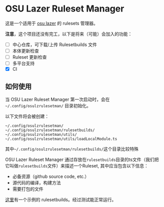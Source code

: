 # OSU Lazer Ruleset Manager

这是一个适用于 [osu lazer](https://github.com/ppy/osu) 的 rulesets 管理器。

**注意**，这个项目还没有完工，以下是将来（可能）会加入的功能：

- [ ] 中心仓库，可下载/上传 Rulesetbuilds 文件
- [ ] 本体更新检查
- [ ] Ruleset 更新检查
- [ ] 多平台支持
- [X] CI

## 如何使用

当 OSU Lazer Ruleset Manager 第一次启动时，会在 `~/.config/osulzrulesetman/` 目录初始化。

以下文件将会被创建：

```text
~/.config/osulzrulesetman/
~/.config/osulzrulesetman/rulesetbuilds/
~/.config/osulzrulesetman/utils/
~/.config/osulzrulesetman/utils/loadLocalModule.ts
```

其中`~/.config/osulzrulesetman/rulesetbuilds/`这个目录比较特殊

OSU Lazer Ruleset Manager 通过存放在`rulesetbuilds`目录的ts文件（我们把它叫做`rulesetbuilds`文件）来描述一个Ruleset, 其中应当包含以下信息：

- 必备资源（github source code, etc.）
- 源代码的编译，构建方法
- 需要打包的文件

[这里](src/examples/LLin.ts)有一个示例的 rulesetbuilds。经过测试能正常运行。
